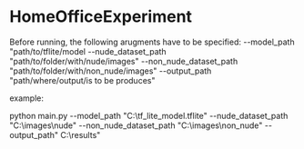 # HomeOfficeExperiment

Before running, the following arugments have to be specified:
--model_path "path/to/tflite/model
--nude_dataset_path "path/to/folder/with/nude/images"
--non_nude_dataset_path "path/to/folder/with/non_nude/images"
--output_path "path/where/output/is to be produces"

example:

python main.py --model_path "C:\tf_lite_model.tflite" --nude_dataset_path "C:\images\nude" --non_nude_dataset_path "C:\images\non_nude" --output_path" C:\results"


